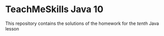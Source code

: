 # TeachMeSkills Java 10
This repository contains the solutions of the homework for the _tenth_ Java lesson